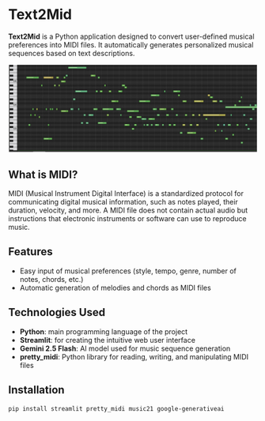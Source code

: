 # Text2Mid

**Text2Mid** is a Python application designed to convert user-defined musical preferences into MIDI files. It automatically generates personalized musical sequences based on text descriptions.

![midi sequence](images/midi.png)

## What is MIDI?

MIDI (Musical Instrument Digital Interface) is a standardized protocol for communicating digital musical information, such as notes played, their duration, velocity, and more. A MIDI file does not contain actual audio but instructions that electronic instruments or software can use to reproduce music.

## Features

- Easy input of musical preferences (style, tempo, genre, number of notes, chords, etc.)
- Automatic generation of melodies and chords as MIDI files

## Technologies Used

- **Python**: main programming language of the project
- **Streamlit**: for creating the intuitive web user interface
- **Gemini 2.5 Flash**: AI model used for music sequence generation
- **pretty_midi**: Python library for reading, writing, and manipulating MIDI files

## Installation

```bash
pip install streamlit pretty_midi music21 google-generativeai
